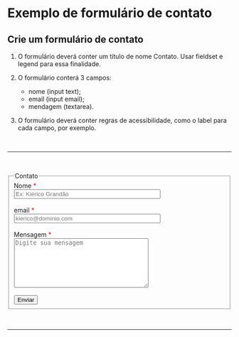 # Exemplo de formulário de contato

## Crie um formulário de contato

1. O formulário deverá conter um título de nome Contato. Usar fieldset e legend para essa finalidade.

2. O formulário conterá 3 campos:
    * nome (input text);
    * email (input email);
    * mendagem (textarea).

3. O formulário deverá conter regras de acessibilidade, como o label para cada campo, por exemplo.

<br><hr><br>

<form action="">
    <fieldset>
        <legend>Contato</legend>
        <div>
            <label for="nome">Nome <span style="color: red">*</span></label><br>
            <input type="text" id="nome" name="nome" size="38" placeholder="Ex: Kiérico Grandão" required>    <!-- text -->
        </div><br>
        <div>
            <label for="email">email <span style="color: red">*</span></label><br>
            <input type="email" id="email" name="email" size="38" placeholder="kierico@dominio.com" required>    <!-- email -->
        </div><br>
        <div>
            <label for="mensagem">Mensagem <span style="color: red">*</span></label><br>
            <textarea id="mensagem" name="mensagem" rows="7" cols="35" maxlength="255" placeholder="Digite sua mensagem" required></textarea>     <!-- textarea -->
        </div><br>
        <div>
            <button>Enviar</button>
        </div>
    </fieldset>
</form>

<br><hr><br>

